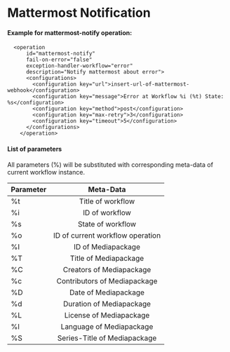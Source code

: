 # Mattermost Notification
#### Example for mattermost-notify operation:

~~~~
  <operation
      id="mattermost-notify"
      fail-on-error="false"
      exception-handler-workflow="error"
      description="Notify mattermost about error">
      <configurations>
        <configuration key="url">insert-url-of-mattermost-webhook</configuration>
        <configuration key="message">Error at Workflow %i (%t) State: %s</configuration>
        <configuration key="method">post</configuration>
        <configuration key="max-retry">3</configuration>
        <configuration key="timeout">5</configuration>
      </configurations>
    </operation>
~~~~

#### List of parameters
All parameters (%<letter>) will be substituted with corresponding meta-data of current workflow instance.

Parameter | Meta-Data  
--- | :---:
%t | Title of workflow
%i | ID of workflow
%s | State of workflow
%o | ID of current workflow operation
%I | ID of Mediapackage
%T | Title of Mediapackage
%C | Creators of Mediapackage
%c | Contributors of Mediapackage
%D | Date of Mediapackage
%d | Duration of Mediapackage
%L | License of Mediapackage
%l | Language of Mediapackage
%S | Series-Title of Mediapackage
